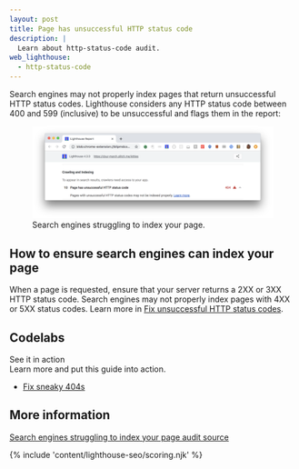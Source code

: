 ```yaml
---
layout: post
title: Page has unsuccessful HTTP status code
description: |
  Learn about http-status-code audit.
web_lighthouse:
  - http-status-code
---
```


Search engines may not properly index pages
that return unsuccessful HTTP status codes.
Lighthouse considers any HTTP status code between 400 and 599 (inclusive)
to be unsuccessful and flags them in the report:

<figure class="w-figure">
  <img class="w-screenshot w-screenshot--filled" src="http-status-code.png" alt="Lighthouse audit showing search engines are struggling to index your page">
  <figcaption class="w-figcaption">
    Search engines struggling to index your page.
  </figcaption>
</figure>

## How to ensure search engines can index your page

When a page is requested,
ensure that your server returns a 2XX or 3XX HTTP status code.
Search engines may not properly index pages with 4XX or 5XX status codes.
Learn more in [Fix unsuccessful HTTP status codes](/fix-http-status-codes).

<div class="w-codelabs-callout">
  <div class="w-codelabs-callout__header">
    <h2 class="w-codelabs-callout__lockup">Codelabs</h2>
    <div class="w-codelabs-callout__headline">See it in action</div>
    <div class="w-codelabs-callout__blurb">
      Learn more and put this guide into action.
    </div>
  </div>
  <ul class="w-unstyled-list w-codelabs-callout__list">
    <li class="w-codelabs-callout__listitem">
      <a class="w-codelabs-callout__link" href="/codelab-fix-sneaky-404">
        Fix sneaky 404s
      </a>
    </li>
  </ul>
</div>

## More information

[Search engines struggling to index your page audit source](https://github.com/GoogleChrome/lighthouse/blob/master/lighthouse-core/audits/seo/http-status-code.js)

{% include 'content/lighthouse-seo/scoring.njk' %}
